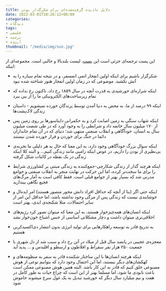 ```yaml
---
title: دلایل نادیده گرفته‌شده‌ای برای شکرگذار بودن
date: 2022-03-01T10:26:12+08:00
categories:
- دیدگاه
tags:
- فلسفی
- ترجمه
- آینده
thumbnail: "/media/img/sun.jpg"
---
```


این پست ترجمه‌ای جزئی است این [پست](https://dynomight.net/thanks/). لیست بلندبالا و جالبی است. مجموعه‌ای از اینکه:

- شکرگزار باشیم برای اینکه اولین انفجار اتمی اتمسفر، و در نتیجه تمام سیاره را به آتش نکشید. موضوعی که در زمان اولین انفجار هنوز شناخته شده نبود

- اینکه شراره‌ای خورشیدی به قدرت آنچه در سال ۱۸۵۹ رخ داد، تاکنون رخ نداده که تمام زیرساخت‌های الکترونیکی ما را از بین ببرد

- اینکه ۹۹ درصد از ما، به محض به دنیا آمدن توسط پرندگان خورده نمیشویم - داستان زندگی لاک‌پشت‌ها

- اینکه شهاب سنگی به زمین اصابت کرد و به حکمرانی دایناسورها بر روی زمین پس از ۱۷۰ میلیون سال خاتمه داد و شرایطی را به وجود آورد که در طی شصت میلیون سال به انسان، خودآگاهی و انقلاب صنعتی منتهی شد؛ دنیای که در آن تمام جانداران دائما در جنگ برای خوردن و فرار خورده شدن نیستند

- اینکه سوال بزرگ خود‌آگاهی وجود دارد، به این معنا که حال به هر دلیلی ما تجربه‌ی بی‌نظیری از بودن را داریم، در عوض اینکه زامبی مانند زندگی کنیم... و البته کلا اینکه زندگی در یک نقطه در کائنات شکل گرفته

- اینکه هرچند گذار از زندگی شکارچی-جمع‌کننده به زندگی مبتنی بر کشاورزی شرایط را برای ما سخت‌تر کرده، اما این حرکت در نهایت منجر به انقلاب صنعتی و جوامع مدرنی شد که بسیار بهتر از جوامع قبلی است. فقط کافی است به آمار مرگ‌های فجیع نگاهی بیندازید

- اینکه حتی اگر (بنا از آنچه که حداقل افراد دانش محور متصور هستند) امر ایده‌ال و خوشایندی نیست که زندگی پس از مرگی وجود نداشته باشد، اما حداقل این امر از سایر احتمالات، مثلا شکنجه‌ی ابدی، بهتر است

- اینکه انسان‌های همه‌چیزخوار هستند، به این معنا که میتوان تصور کرد رژیم‌های اخلاقی‌تری میتوان داشت و دچار مشکلاتی اساسی از جنس اشباح خون‌خوار نشد

- به تدریج قادر به توسعه راهکارهایی برای تولید انرژی بدون انتشار دی‌اکسیدکربن هستیم

- معجزه‌ی عجیبی در پانصد سال قبل از میلاد در آتن رخ داد و سبب شد از دل شهری با جمعیت ۲۵۰ هزار نفر سقراط و افلاطون و ارسطو و اقلیدس و ... پدید آید

- اینکه هرچند انسان‌ها با این ساختار شکننده قادر به سفر به منظومه‌های و کهکشان‌های دیگر نیستند، اما این احتمال وجود دارد که بتوانیم نوعی از هوش مصنوعی خلق کنیم که قادر به این کار باشد. البته همین هوش مصنوعی ممکن است باعث نابودی ما شود، اما مسلما بهتر از این است که چراغ حیات به طور کامل در هفت و نیم میلیارد سال دیگر که خورشید تبدیل به یک غول سرخ میشوند خاموش شود
